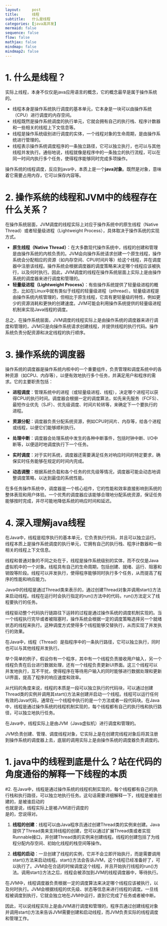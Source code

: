```yaml
---
layout:     post
title:      线程
subtitle:   什么是线程
categories: [java高并发]
mermaid: false
sequence: false
flow: false
mathjax: false
mindmap: false
mindmap2: false
---
```


# 1. 什么是线程？
实际上线程，本身不仅仅是java应用语言的概念，它的概念最早是属于操作系统的。   
- 线程本身是操作系统执行调度的基本单元，它本身是一块可以由操作系统（CPU）进行调度的内存空间。
- 线程既然是操作系统调度的执行单元，它就会拥有自己的执行栈、程序计数器和一些相关的线程上下文信息等。
- 线程是操作系统级别进行调度的实体，一个线程对象的生命周期，是由操作系统进行管理的。
- 线程表示操作系统调度程序的一条独立路径，它可以独立执行，也可以与其他线程并发执行。通俗地说，线程就像是程序中的一条独立的执行流程，可以在同一时间内执行多个任务，使得程序能够同时完成多项操作。

操作系统的线程调度，反应到java中，本质上是一个**java对象**。既然是对象，意味着它需要占用内存，它可以保存内容等。   

# 2. 操作系统的线程和JVM中的线程存在什么关系？
在操作系统层面，JVM调度的线程实际上对应于操作系统中的原生线程（Native Thread）或者轻量级进程（Lightweight Process），具体取决于操作系统的实现方式。

- **原生线程（Native Thread）**：在大多数现代操作系统中，线程的创建和管理是由操作系统的内核负责的。JVM会向操作系统请求创建一个原生线程，操作系统会分配相应的资源（如内存空间、CPU时间片等）给这个线程，并在调度器中注册该线程。操作系统会根据调度器的调度策略来决定哪个线程应该被执行，以及何时执行。因此，JVM调度的线程在操作系统层面上实际上是由操作系统的调度器来进行调度和管理的。
- **轻量级进程（Lightweight Process）**：有些操作系统提供了轻量级进程的概念，比如在Linux中就有类似于线程的轻量级进程（pthread）。轻量级进程是由操作系统内核管理的，但相比于原生线程，它具有更轻量级的特性，例如更少的资源消耗和更快的创建速度。JVM可能会利用操作系统提供的轻量级进程机制来实现Java线程的调度。

总之，在操作系统层面，JVM调度的线程实际上是由操作系统的调度器来进行调度和管理的，JVM只是向操作系统请求创建线程，并提供线程的执行代码。操作系统负责分配资源和决定线程的执行顺序。   

# 3. 操作系统的调度器
操作系统的调度器是操作系统内核中的一个重要组件，负责管理和调度系统中的各种资源（如CPU、内存等），以便有效地执行多个任务，并满足用户和程序的需求。它的主要职责包括：

- **进程调度**：管理系统中的进程（或轻量级进程、线程），决定哪个进程可以获得CPU的执行时间。调度器会根据一定的调度算法，如先来先服务（FCFS）、最短作业优先（SJF）、优先级调度、时间片轮转等，来确定下一个要执行的进程。

- **资源分配**：调度器负责分配系统资源，例如CPU时间片、内存等，给各个进程或线程，以便它们能够顺利执行。

- **处理中断**：调度器会处理系统中发生的各种中断事件，包括时钟中断、I/O中断等，以便适时地调度执行下一个任务。

- **实时调度**：对于实时系统，调度器还需要满足任务对响应时间的特定要求，确保实时任务能够在规定的时间内完成。

- **动态调整**：根据系统负载和各个任务的优先级等情况，调度器可能会动态地调整调度策略，以达到最佳的系统性能。

在多任务操作系统中，调度器是一个核心组件，它的性能和效率直接影响到系统的整体表现和用户体验。一个优秀的调度器应该能够合理地分配系统资源，保证任务能够按时完成，并尽可能地降低系统的响应时间和延迟。   

# 4. 深入理解java线程
在Java中，线程是程序执行的基本单元，它负责执行代码，并且可以独立运行。线程本质上是操作系统调度的执行单元，它拥有自己的执行栈、程序计数器和一些相关的线程上下文信息。

线程和普通对象的不同之处在于，线程是操作系统级别的实体，而不仅仅是Java虚拟机中的一个对象。线程具有自己的生命周期，包括创建、就绪、运行、阻塞和销毁等阶段。线程可以并发执行，使得程序能够同时执行多个任务，从而提高了程序的性能和响应能力。

Java中的线程是通过Thread类来表示的，通过创建Thread对象并调用start()方法来启动线程。线程在运行时会执行指定的run()方法中的代码，run()方法定义了线程要执行的任务。

线程驱动整个代码执行链路往下运转的过程是通过操作系统的调度机制实现的。当一个线程执行完毕或者被阻塞时，操作系统会根据一定的调度策略选择另一个就绪状态的线程来执行。这种调度方式使得多个线程能够交替执行，从而实现了并发执行的效果。


在Java中，线程（Thread）是指程序中的一条执行路径，它可以独立执行，同时也可以与其他线程并发执行。

举个简单的例子，假设你有一个程序，其中有一个线程负责接收用户输入，另一个线程负责在后台进行数据处理，还有一个线程负责更新UI界面。这三个线程可以并发地执行，互不干扰，使得程序在等待用户输入的同时能够进行数据处理和更新UI界面，提高了程序的响应速度和效率。

从代码的角度来说，线程的本质是一段可以独立执行的代码块，可以通过创建Thread类的实例并调用其start()方法来创建并启动一个线程。线程可以运行任何有效的Java代码，通常在一个线程中执行的是一个方法或者一段代码块。在Java中，线程是通过操作系统的线程机制实现的，每个线程都有自己的执行栈和执行路径，可以独立地执行任务。

在Java中，线程实际上是由JVM（Java虚拟机）进行调度和管理的。   

JVM负责创建、管理、调度线程对象，它实际上是在创建完线程对象后将其注册到操作系统的调度器上去，底层的调用实际上是由操作系统的调度器负责调度的。   































# 1. java中的线程到底是什么？站在代码的角度通俗的解释一下线程的本质


#2. 在Java中，线程是通过操作系统的线程机制实现的，每个线程都有自己的执行栈和执行路径，可以独立地执行任务。这句话需要详细解释一下，线程是被谁创建的，是被谁启动的   
也就是说，线程实际上是被JVM进行调度的   
是的，您说得对。

1. **线程的创建**：线程可以由Java程序员通过创建Thread类的实例来创建。Java提供了Thread类来支持线程的创建，您可以通过扩展Thread类或者实现Runnable接口，并创建Thread类的实例来创建线程。线程的创建包括了为线程分配内存空间、初始化线程的栈空间等操作。

2. **线程的启动**：一旦创建了线程的实例，它并不会立即开始执行，而是需要调用start()方法来启动线程。start()方法会告诉JVM，这个线程已经准备好了，可以执行了。JVM会在合适的时候调度这个线程，并且开始执行线程的run()方法。调用start()方法之后，线程会被添加到JVM的线程调度器中，等待执行。

在JVM中，线程调度器负责根据一定的调度算法来决定哪个线程应该被执行，以及何时执行。JVM会根据线程的优先级、状态等信息来进行线程的调度。一旦线程被调度到执行，它就会独立地在JVM中运行，直到它完成了任务或者被中断。

因此，可以说线程实际上是由JVM进行调度和管理的，程序员通过创建线程对象并调用start()方法来告诉JVM需要创建和启动线程，而JVM负责实际的线程调度和管理工作。   



